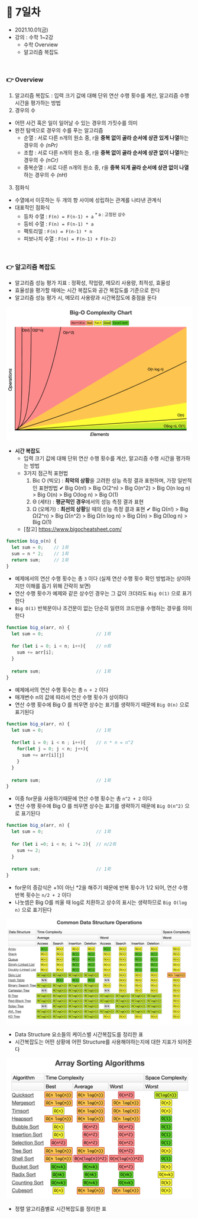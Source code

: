 # 📌 7일차 
- 2021.10.01(금)
- 강의 : 수학 1~2강
  - 수학 Overview
  - 알고리즘 복잡도
  
<br>

### 👉 Overview
1. 알고리즘 복잡도 : 입력 크기 값에 대해 단위 연산 수행 횟수를 계산, 알고리즘 수행 시간을 평가하는 방법
2. 경우의 수
  - 어떤 사건 혹은 일이 일어날 수 있는 경우의 가짓수를 의미
  - 완전 탐색으로 경우의 수를 푸는 알고리즘
    - 순열      : 서로 다른 n개의 원소 중, r을 **중복 없이 골라 순서에 상관 있게 나열**하는 경우의 수 _(nPr)_
    - 조합      : 서로 다른 n개의 원소 중, r을 **중복 없이 골라 순서에 상관 없이 나열**하는 경우의 수 _(nCr)_
    - 중복순열   : 서로 다른 n개의 원소 중, r을 **중복 되게 골라 순서에 상관 없이 나열**하는 경우의 수 _(nH)_
3. 점화식 
  - 수열에서 이웃하는 두 개의 항 사이에 성립하는 관계를 나타낸 관계식
  - 대표적인 점화식
    - 등차 수열     : `F(n) = F(n-1) + a` <sup>* a : 고정된 상수</sup>
    - 등비 수열     : `F(n) = F(n-1) * a`
    - 팩토리얼      : `F(n) = F(n-1) * n`
    - 피보나치 수열  : `F(n) = F(n-1) + F(n-2)` 

<br> 


### 👉 알고리즘 복잡도
- 알고리즘 성능 평가 지표 : 정확성, 작업량, 메모리 사용량, 최적성, 효율성
- 효율성을 평가할 때에는 시간 복잡도와 공간 복잡도를 기준으로 한다
- 알고리즘 성능 평가 시, 메모리 사용량과 시간복잡도에 중점을 둔다

![Big-O_Complexity_Chart](./img/Big-O_Complexity_Chart.png)

- **시간 복잡도**
  - 입력 크기 값에 대해 단위 연산 수행 횟수를 계산, 알고리즘 수행 시간을 평가하는 방법
  - 3가지 점근적 표현법
    1. Bic O (빅오) : **최악의 상황**을 고려한 성능 측정 결과 표현하며, 가장 일반적인 표현방법
      ✔  Big O(n!) > Big O(2^n) > Big O(n^2) > Big O(n log n) > Big O(n) > Big O(log n) > Big O(1)
    2. Θ (세타) : **평균적인 경우**에서의 성능 측정 결과 표현
    3. Ω (오메가) : **최선의 상황**일 때의 성능 측정 결과 표현 
      ✔  Big Ω(n!) > Big Ω(2^n) > Big Ω(n^2) > Big Ω(n log n) > Big Ω(n) > Big Ω(log n) > Big Ω(1)
  - [참고] https://www.bigocheatsheet.com/

```javascript
function big_o(n) {
  let sum = 0;    // 1회
  sum = n * 2;    // 1회
  return sum;     // 1회 
}
```
- 예제에서의 연산 수행 횟수는 총 `3` 이다 (실제 연산 수행 횟수 확인 방법과는 상이하지만 이해를 돕기 위해 간략히 보면)
- 연산 수행 횟수가 예제와 같은 상수인 경우는 그 값이 크더라도 `Big O(1)` 으로 표기한다
- `Big O(1)` 반복문이나 조건문이 없는 단순히 일련의 코드만을 수행하는 경우를 의미한다 

```javascript
function big_o(arr, n) {
  let sum = 0;                    // 1회

  for (let i = 0; i < n; i++){    // n회
    sum += arr[i];
  }

  return sum;                     // 1회
} 
```
- 예제에서의 연산 수행 횟수는 총 `n + 2` 이다
- 매개변수 n의 값에 따라서 연산 수행 횟수가 상이하다
- 연산 수행 횟수에 Big O 를 씌우면 상수는 표기를 생략하기 때문에 `Big O(n)` 으로 표기된다

```javascript
function big_o(arr, n) {
  let sum = 0;                    // 1회

  for(let i = 0; i < n ; i++){    // n * n = n^2
    for(let j = 0; j < n; j++){
      sum += arr[i][j]
    }
  }  

  return sum;                     // 1회
} 
```
- 이중 for문을 사용하기때문에 연산 수행 횟수는 총 `n^2 + 2` 이다
- 연산 수행 횟수에 Big O 를 씌우면 상수는 표기를 생략하기 때문에 `Big O(n^2)` 으로 표기된다

```javascript
function big_o(arr, n) {
  let sum = 0;                    // 1회

  for (let i =0; i < n; i *= 2){  // n/2회 
    sum += 2;
  }

  return sum;                     // 1회
} 
```
- for문의 증감식은 +1이 아닌 *2을 해주기 때문에 반복 횟수가 1/2 되어, 연산 수행 반복 횟수는  `n/2 + 2` 이다 
- 나눗셈은 Big O를 씌울 때 log로 치환하고 상수의 표시는 생략하므로 `Big O(log n)` 으로 표기된다

![Common_Data_Structure_Operations](./img/Common_Data_Structure_Operations.png)

- Data Structure 요소들의 케이스별 시간복잡도를 정리한 표
- 시간복잡도는 어떤 상황에 어떤 Structure를 사용해야하는지에 대한 지표가 되어준다 

![Array_Sorting_Algorithms](./img/Array_Sorting_Algorithms.png)
- 정렬 알고리즘별로 시간복잡도를 정리한 표


<br> 

